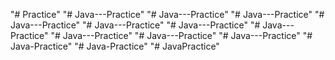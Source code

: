 "# Practice" 
"# Java---Practice" 
"# Java---Practice" 
"# Java---Practice" 
"# Java---Practice" 
"# Java---Practice" 
"# Java---Practice" 
"# Java---Practice" 
"# Java---Practice" 
"# Java---Practice" 
"# Java---Practice" 
"# Java-Practice" 
"# Java-Practice" 
"# JavaPractice" 
